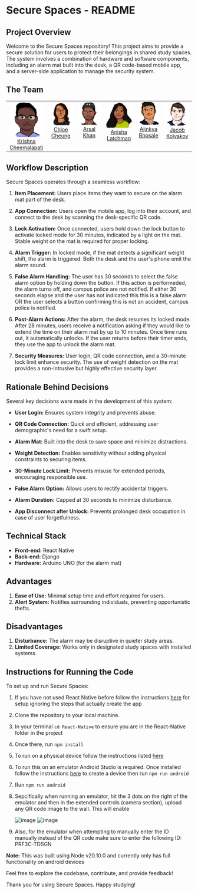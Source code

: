 # Secure Spaces - README

## Project Overview

Welcome to the Secure Spaces repository! This project aims to provide a secure solution for users to protect their belongings in shared study spaces. The system involves a combination of hardware and software components, including an alarm mat built into the desk, a QR code-based mobile app, and a server-side application to manage the security system.

## The Team

<!-- ALL-CONTRIBUTORS-LIST:START - Do not remove or modify this section -->
<!-- prettier-ignore-start -->
<!-- markdownlint-disable -->
<table>
    <tbody>
        <tr>
            <td class="contributor-cell" align="center" valign="top" width="14.28%">
                <a href="https://krishnacheemalapati.github.io/">
                    <img src="./Team-Pictures/Krishna.png"/>
                    <br />
                    <span class="contributor-name">Krishna Cheemalapati</span>
                </a>
            </td>
            <td class="contributor-cell" align="center" valign="top" width="14.28%">
                <a href="https://github.com/chloech314">
                    <img src="./Team-Pictures/Chloe.png"/>
                    <br />
                    <span class="contributor-name">Chloe Cheung</span>
                </a>
            </td>
            <td class="contributor-cell" align="center" valign="top" width="14.28%">
                <a href="https://github.com/ArsalKhan1">
                    <img src="./Team-Pictures/Arsal.png"/>
                    <br />
                    <span class="contributor-name">Arsal Khan</span>
                </a>
            </td>
            <td class="contributor-cell" align="center" valign="top" width="14.28%">
                <a href="https://github.com/anishalatchman">
                    <img src="./Team-Pictures/Anisha.png"/>
                    <br />
                    <span class="contributor-name">Anisha Latchman</span>
                </a>
            </td>
            <td class="contributor-cell" align="center" valign="top" width="14.28%">
                <a href="https://github.com/Ajinkya-B">
                    <img src="./Team-Pictures/AJ.png"/>
                    <br />
                    <span class="contributor-name">Ajinkya Bhosale</span>
                </a>
            </td>
            <td class="contributor-cell" align="center" valign="top" width="14.28%">
                <a href="https://github.com/Jkolyakov">
                    <img src="./Team-Pictures/Jacob.png"/>
                    <br />
                    <span class="contributor-name">Jacob Kolyakov</span>
                </a>
            </td>
        </tr>
    </tbody>
</table>

<!-- markdownlint-restore -->
<!-- prettier-ignore-end -->

<!-- ALL-CONTRIBUTORS-LIST:END -->
<!-- prettier-ignore-start -->
<!-- markdownlint-disable -->

<!-- markdownlint-restore -->
<!-- prettier-ignore-end -->

<!-- ALL-CONTRIBUTORS-LIST:END -->

## Workflow Description

Secure Spaces operates through a seamless workflow:

1. **Item Placement:** Users place items they want to secure on the alarm mat part of the desk.

2. **App Connection:** Users open the mobile app, log into their account, and connect to the desk by scanning the desk-specific QR code.

3. **Lock Activation:** Once connected, users hold down the lock button to activate locked mode for 30 minutes, indicated by a light on the mat. Stable weight on the mat is required for proper locking.

4. **Alarm Trigger:** In locked mode, if the mat detects a significant weight shift, the alarm is triggered. Both the desk and the user's phone emit the alarm sound.

5. **False Alarm Handling:** The user has 30 seconds to select the false alarm option by holding down the button. If this action is performeded, the alarm turns off, and campus police are not notified. If either 30 seconds elapse and the user has not indicated this this is a false alarm OR the user selects a button confirming this is not an accident, campus police is notified.

6. **Post-Alarm Actions:** After the alarm, the desk resumes its locked mode. After 28 minutes, users receive a notification asking if they would like to extend the time on their alarm mat by up to 10 minutes. Once time runs out, it automatically unlocks. If the user returns before their timer ends, they use the app to unlock the alarm mat.

7. **Security Measures:** User login, QR code connection, and a 30-minute lock limit enhance security. The use of weight detection on the mat provides a non-intrusive but highly effective security layer.

## Rationale Behind Decisions

Several key decisions were made in the development of this system:

- **User Login:** Ensures system integrity and prevents abuse.

- **QR Code Connection:** Quick and efficient, addressing user demographic's need for a swift setup.

- **Alarm Mat:** Built into the desk to save space and minimize distractions.

- **Weight Detection:** Enables sensitivity without adding physical constraints to securing items.

- **30-Minute Lock Limit:** Prevents misuse for extended periods, encouraging responsible use.

- **False Alarm Option:** Allows users to rectify accidental triggers.

- **Alarm Duration:** Capped at 30 seconds to minimize disturbance.

- **App Disconnect after Unlock:** Prevents prolonged desk occupation in case of user forgetfulness.

## Technical Stack

- **Front-end:** React Native
- **Back-end:** Django
- **Hardware:** Arduino UNO (for the alarm mat)

## Advantages

1. **Ease of Use:** Minimal setup time and effort required for users.
2. **Alert System:** Notifies surrounding individuals, preventing opportunistic thefts.

## Disadvantages

1. **Disturbance:** The alarm may be disruptive in quieter study areas.
2. **Limited Coverage:** Works only in designated study spaces with installed systems.

## Instructions for Running the Code

To set up and run Secure Spaces:

1. If you have not used React Native before follow the instructions [here](https://reactnative.dev/docs/environment-setup) for setup ignoring the steps that actually create the app
2.  Clone the repository to your local machine.
3. In your terminal `cd React-Native` to ensure you are in the React-Native folder in the project
4. Once there, run `npm install`
6. To run on a physical device follow the instructions listed [here](https://reactnative.dev/docs/running-on-device)
7. To run this on an emulator Android Studio is required. Once installed follow the instructions [here](https://developer.android.com/studio/run/managing-avds) to create a device then run `npm run android`
8. Run `npm run android`
9. Sepcifically when running an emulator, hit the 3 dots on the right of the emulator and then in the extended controls (camera section), upload any QR code image to the wall. This will enable 
    
    ![image](https://github.com/krishnacheemalapati/SecureSpaces/assets/48739340/b461841d-0575-4b3c-bb5e-352bf0691f3d)
    ![image](https://github.com/krishnacheemalapati/SecureSpaces/assets/48739340/33d85232-24d5-4eca-bb1a-589260fea66e)
10. Also, for the emulator when attempting to manually enter the ID manually instead of the QR code make sure to enter the following ID: PRF3C-TDSGN



**Note:** This was built using Node v20.10.0 and currently only has full functionality on android devices 

Feel free to explore the codebase, contribute, and provide feedback!

Thank you for using Secure Spaces. Happy studying!
